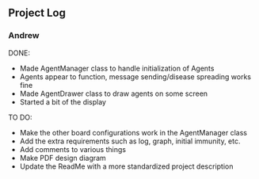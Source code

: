 ## Project Log 

### Andrew 
DONE:

- Made AgentManager class to handle initialization of Agents
- Agents appear to function, message sending/disease spreading works fine
- Made AgentDrawer class to draw agents on some screen
- Started a bit of the display

TO DO: 

- Make the other board configurations work in the AgentManager class
- Add the extra requirements such as log, graph, initial immunity, etc. 
- Add comments to various things 
- Make PDF design diagram 
- Update the ReadMe with a more standardized project description
